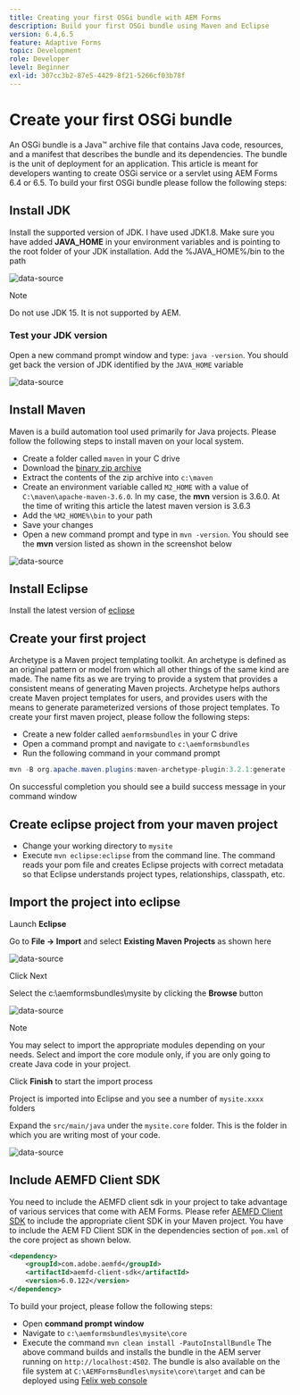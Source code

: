 ```yaml
---
title: Creating your first OSGi bundle with AEM Forms
description: Build your first OSGi bundle using Maven and Eclipse
version: 6.4,6.5
feature: Adaptive Forms
topic: Development
role: Developer
level: Beginner
exl-id: 307cc3b2-87e5-4429-8f21-5266cf03b78f
---
```

# Create your first OSGi bundle

An OSGi bundle is a Java&trade; archive file that contains Java code, resources, and a manifest that describes the bundle and its dependencies. The bundle is the unit of deployment for an application. This article is meant for developers wanting to create OSGi service or a servlet using AEM Forms 6.4 or 6.5. To build your first OSGi bundle please follow the following steps:


## Install JDK

Install the supported version of JDK. I have used JDK1.8. Make sure you have added **JAVA_HOME** in your environment variables and is pointing to the root folder of your JDK installation.
Add the %JAVA_HOME%/bin to the path

![data-source](assets/java-home.JPG)

>[!NOTE]
> Do not use JDK 15. It is not supported by AEM.

### Test your JDK version

Open a new command prompt window and type: `java -version`. You should get back the version of JDK identified by the `JAVA_HOME` variable

![data-source](assets/java-version.JPG)

## Install Maven

Maven is a build automation tool used primarily for Java projects. Please follow the following steps to install maven on your local system.

* Create a folder called `maven` in your C drive
* Download the [binary zip archive](https://maven.apache.org/download.cgi)
* Extract the contents of the zip archive into `c:\maven`
* Create an environment variable called `M2_HOME` with a value of `C:\maven\apache-maven-3.6.0`. In my case, the **mvn** version is 3.6.0. At the time of writing this article the latest maven version is 3.6.3
* Add the `%M2_HOME%\bin` to your path
* Save your changes
* Open a new command prompt and type in `mvn -version`. You should see the **mvn** version listed as shown in the screenshot below

![data-source](assets/mvn-version.JPG)


## Install Eclipse

Install the latest version of [eclipse](https://www.eclipse.org/downloads/) 

## Create your first project

 Archetype is a Maven project templating toolkit. An archetype is defined as an original pattern or model from which all other things of the same kind are made. The name fits as we are trying to provide a system that provides a consistent means of generating Maven projects. Archetype helps authors create Maven project templates for users, and provides users with the means to generate parameterized versions of those project templates.
 To create your first maven project, please follow the following steps:

* Create a new folder called `aemformsbundles` in your C drive
* Open a command prompt and navigate to `c:\aemformsbundles`
* Run the following command in your command prompt

``` java
mvn -B org.apache.maven.plugins:maven-archetype-plugin:3.2.1:generate -D archetypeGroupId=com.adobe.aem -D archetypeArtifactId=aem-project-archetype -D archetypeVersion=36 -D appTitle="My Site" -D appId="mysite" -D groupId="com.mysite" -D aemVersion=6.5.13
```

On successful completion you should see a build success message in your command window

## Create eclipse project from your maven project

* Change your working directory to `mysite`
* Execute `mvn eclipse:eclipse` from the command line. The command reads your  pom file and creates Eclipse projects with correct metadata so that Eclipse understands project types, relationships, classpath, etc.

## Import the project into eclipse

Launch **Eclipse**

Go to **File -> Import** and select **Existing Maven Projects** as shown here

![data-source](assets/import-mvn-project.JPG)

Click Next

Select the  c:\aemformsbundles\mysite by clicking the **Browse** button

![data-source](assets/mysite-eclipse-project.png)

>[!NOTE]
>You may select to import the appropriate modules depending on your needs. Select and import the core module only, if you are only going to create Java code in your project.

Click **Finish** to start the import process

Project is imported into Eclipse and you see a number of `mysite.xxxx` folders

Expand the `src/main/java` under the `mysite.core` folder. This is the folder in which you are writing most of your code.

![data-source](assets/mysite-core-project.png)

## Include AEMFD Client SDK

You need to include the AEMFD client sdk in your project to take advantage of various services that come with AEM Forms. Please refer [AEMFD Client SDK](https://mvnrepository.com/artifact/com.adobe.aemfd/aemfd-client-sdk) to include the appropriate client SDK in your Maven project. You have to include the AEM FD Client SDK in the dependencies section of `pom.xml` of the core project as shown below.

```xml
<dependency>
    <groupId>com.adobe.aemfd</groupId>
    <artifactId>aemfd-client-sdk</artifactId>
    <version>6.0.122</version>
</dependency>

```

 To build your project, please follow the following steps:

* Open **command prompt window**
* Navigate to `c:\aemformsbundles\mysite\core`
* Execute the command `mvn clean install -PautoInstallBundle`
The above command builds and installs the bundle in the AEM server running on `http://localhost:4502`. The bundle is also available on the file system at
 `C:\AEMFormsBundles\mysite\core\target` and can be deployed using [Felix web console](http://localhost:4502/system/console/bundles)
